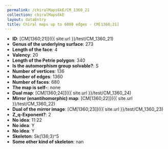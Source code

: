 ```yaml
--- 
 permalink: /chiralMaps6kE/CM_1360_21 
 collection: chiralMaps6kE
 layout: dataEntry
 title: Chiral maps up to 6000 edges - CM[1360;21]
---
```


- **ID**: [CM[1360;21]]({{ site.url }}/test/CM_1360_21)
- **Genus of the underlying surface**: 273
- **Length of the face**: 4
- **Valency**: 20
- **Length of the Petrie polygon**: 340
- **Is the automorphism group solvable?**: S
- **Number of vertices**: 136
- **Number of edges**: 1360
- **Number of faces**: 680
- **The map is self-**: none
- **Dual map**: [CM[1360;24]]({{ site.url }}/test/CM_1360_24)
- **Mirror (enantihomorphic) map**: [CM[1360;22]]({{ site.url }}/test/CM_1360_22)
- **Dual of the mirror image**: [CM[1360;23]]({{ site.url }}/test/CM_1360_23)
- **Z_q-Exponent?**: 2
- **No idea**:  11:22
- **No idea**: Y
- **No idea**: Y
- **Skeleton**: Sk(136;3)^5
- **Some other kind of skeleton**: nan
